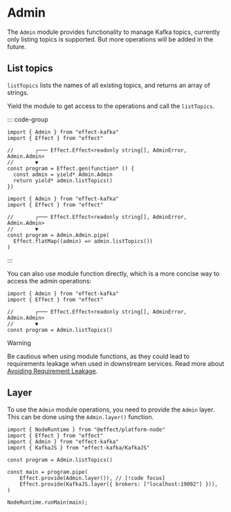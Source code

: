 # Admin

The `Admin` module provides functionality to manage Kafka topics, currently only listing topics is supported. But more operations will be added in the future.

## List topics

`listTopics` lists the names of all existing topics, and returns an array of strings.

Yield the module to get access to the operations and call the `listTopics`.


::: code-group

```ts{1,6-9} [.gen]
import { Admin } from "effect-kafka"
import { Effect } from "effect"

//       ┌─── Effect.Effect<readonly string[], AdminError, Admin.Admin>
//       ▼
const program = Effect.gen(function* () {
  const admin = yield* Admin.Admin
  return yield* admin.listTopics()
})
```

```ts{1,6-8} [.pipe]
import { Admin } from "effect-kafka"
import { Effect } from "effect"

//       ┌─── Effect.Effect<readonly string[], AdminError, Admin.Admin>
//       ▼
const program = Admin.Admin.pipe(
  Effect.flatMap((admin) => admin.listTopics())
)
```

:::

You can also use module function directly, which is a more concise way to access the admin operations:

```ts{1,6}
import { Admin } from "effect-kafka"
import { Effect } from "effect"

//       ┌─── Effect.Effect<readonly string[], AdminError, Admin.Admin>
//       ▼
const program = Admin.listTopics()
```

> [!WARNING]
> Be cautious when using module functions, as they could lead to requirements leakage when used in downstream services. Read more about [Avoiding Requirement Leakage](https://effect.website/docs/requirements-management/layers/#avoiding-requirement-leakage).


## Layer

To use the `Admin` module operations, you need to provide the `Admin` layer. This can be done using the `Admin.layer()` function.

```ts{8}
import { NodeRuntime } from "@effect/platform-node"
import { Effect } from "effect"
import { Admin } from "effect-kafka"
import { KafkaJS } from "effect-kafka/KafkaJS"

const program = Admin.listTopics()

const main = program.pipe(
    Effect.provide(Admin.layer()), // [!code focus]
    Effect.provide(KafkaJS.layer({ brokers: ["localhost:19092"] })),
)

NodeRuntime.runMain(main);
```
